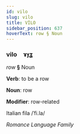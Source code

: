 ```yaml
---
id: vilo
slug: vilo
title: VİLO
sidebar_position: 637
hoverText: row § Noun
---
```


### vilo&emsp;<span kind="abugida">ɤɟʓ</span>

*row* **§** Noun

**Verb**: to be a row

**Noun**: row

**Modifier**: row-related

Italian fila /ˈfi.la/

*Romance Language Family*